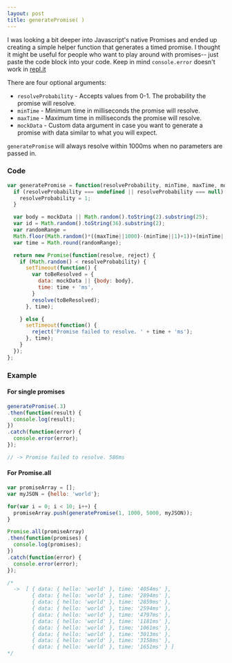 ```yaml
---
layout: post
title: generatePromise( )
---
```

I was looking a bit deeper into Javascript's native Promises and ended up creating a simple helper function that generates a timed promise. I thought it might be useful for people who want to play around with promises-- just paste the code block into your code. Keep in mind `console.error` doesn't work in [repl.it](https://repl.it)

There are four optional arguments:

* `resolveProbability` - Accepts values from 0-1. The probability the promise will resolve.
* `minTime` - Minimum time in milliseconds the promise will resolve.
* `maxTime` - Maximum time in milliseconds the promise will resolve.
* `mockData` - Custom data argument in case you want to generate a promise with data similar to what you will expect.

`generatePromise` will always resolve within 1000ms when no parameters are passed in.

### Code
```javascript
var generatePromise = function(resolveProbability, minTime, maxTime, mockData) {
  if (resolveProbability === undefined || resolveProbability === null) {
    resolveProbability = 1;
  }

  var body = mockData || Math.random().toString(2).substring(25);
  var id = Math.random().toString(36).substring(2);
  var randomRange =
  Math.floor(Math.random()*((maxTime||1000)-(minTime||1)+1))+(minTime||1);
  var time = Math.round(randomRange);

  return new Promise(function(resolve, reject) {
    if (Math.random() < resolveProbability) {
      setTimeout(function() {
        var toBeResolved = {
          data: mockData || {body: body},
          time: time + 'ms',
        }
        resolve(toBeResolved);
      }, time);

    } else {
      setTimeout(function() {
        reject('Promise failed to resolve. ' + time + 'ms');
      }, time);
    }
  });
};
```

### Example

#### For single promises
```javascript
generatePromise(.3)
.then(function(result) {
  console.log(result);
})
.catch(function(error) {
  console.error(error);
});

// -> Promise failed to resolve. 586ms
```

#### For Promise.all
```javascript
var promiseArray = [];
var myJSON = {hello: 'world'};

for(var i = 0; i < 10; i++) {
  promiseArray.push(generatePromise(1, 1000, 5000, myJSON));
}

Promise.all(promiseArray)
.then(function(promises) {
  console.log(promises);
})
.catch(function(error) {
  console.error(error);
});

/* 
  ->  [ { data: { hello: 'world' }, time: '4054ms' },
        { data: { hello: 'world' }, time: '2894ms' },
        { data: { hello: 'world' }, time: '2859ms' },
        { data: { hello: 'world' }, time: '2594ms' },
        { data: { hello: 'world' }, time: '4797ms' },
        { data: { hello: 'world' }, time: '1181ms' },
        { data: { hello: 'world' }, time: '1061ms' },
        { data: { hello: 'world' }, time: '3013ms' },
        { data: { hello: 'world' }, time: '3158ms' },
        { data: { hello: 'world' }, time: '1651ms' } ]
*/
```
